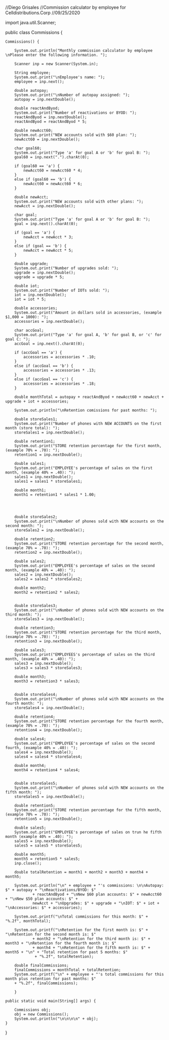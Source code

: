 //Diego Grisales
//Commission calculator by employee for Celldistributions.Corp
//09/25/2020

import java.util.Scanner;

public class Commissions {
	
	Commissions() {
		
		System.out.println("Monthly commission calculator by employee \nPlease enter the following information. ");
		
		Scanner inp = new Scanner(System.in);
		
		String employee;
		System.out.print("\nEmployee's name: ");
		employee = inp.next();
		
		double autopay;
		System.out.print("\nNumber of autopay assigned: ");
		autopay = inp.nextDouble();
		
		double reactAndByod;
		System.out.print("Number of reactivations or BYOD: ");
		reactAndByod = inp.nextDouble();
		reactAndByod = reactAndByod * 5;
		
		double newAcct60;
		System.out.print("NEW accounts sold with $60 plan: ");
		newAcct60 = inp.nextDouble();
		
		char goal60; 
		System.out.print("Type 'a' for goal A or 'b' for goal B: ");
		goal60 = inp.next(".").charAt(0);
		
		if (goal60 == 'a') {
			newAcct60 = newAcct60 * 4;
		}
		else if (goal60 == 'b') {
			newAcct60 = newAcct60 * 6;
		} 
		
		double newAcct;
		System.out.print("NEW accounts sold with other plans: ");
		newAcct = inp.nextDouble();
		
		char goal; 
		System.out.print("Type 'a' for goal A or 'b' for goal B: ");
		goal = inp.next().charAt(0);
		
		if (goal == 'a') {
			newAcct = newAcct * 3;
		}
		else if (goal == 'b') {
			newAcct = newAcct * 5;
		}
		
		double upgrade;
		System.out.print("Number of upgrades sold: ");
		upgrade = inp.nextDouble();
		upgrade = upgrade * 5;
		
		double iot;
		System.out.print("Number of IOTs sold: ");
		iot = inp.nextDouble();
		iot = iot * 5;
		
		double accessories;
		System.out.print("Amount in dollars sold in accessories, (example $1,000 = 1000): ");
		accessories = inp.nextDouble();
		
		char accGoal;
		System.out.print("Type 'a' for goal A, 'b' for goal B, or 'c' for goal C: ");
		accGoal = inp.next().charAt(0);
		
		if (accGoal == 'a') {
			accessories = accessories * .10;
		}
		else if (accGoal == 'b') {
			accessories = accessories * .13;
		}
		else if (accGoal == 'c') {
			accessories = accessories * .18;
		}
		
		double monthTotal = autopay + reactAndByod + newAcct60 + newAcct + upgrade + iot + accessories;
		
		System.out.println("\nRetention comissions for past months: ");
		
		double storeSales1;
		System.out.print("Number of phones with NEW ACCOUNTS on the first month (store total): ");
		storeSales1 = inp.nextDouble();
		
		double retention1;
		System.out.print("STORE retention percentage for the first month, (example 70% = .70): ");
		retention1 = inp.nextDouble();
		
		double sales1;
		System.out.print("EMPLOYEE's percentage of sales on the first month, (example 40% = .40): ");
		sales1 = inp.nextDouble();
		sales1 = sales1 * storeSales1;
		
		double month1; 
		month1 = retention1 * sales1 * 1.00;
		
		
		
		
		double storeSales2;
		System.out.print("\nNumber of phones sold with NEW accounts on the second month: ");
		storeSales2 = inp.nextDouble();
		
		double retention2;
		System.out.print("STORE retention percentage for the second month, (example 70% = .70): ");
		retention2 = inp.nextDouble();
		
		double sales2;
		System.out.print("EMPLOYEE's percentage of sales on the second month, (example 40% = .40): ");
		sales2 = inp.nextDouble();
		sales2 = sales2 * storeSales2;
		
		double month2; 
		month2 = retention2 * sales2;
		
		
		double storeSales3;
		System.out.print("\nNumber of phones sold with NEW accounts on the third month: ");
		storeSales3 = inp.nextDouble();
		
		double retention3;
		System.out.print("STORE retention percentage for the third month, (example 70% = .70): ");
		retention3 = inp.nextDouble();
		
		double sales3;
		System.out.print("EMPLOYEES's percentage of sales on the third month, (example 40% = .40): ");
		sales3 = inp.nextDouble();
		sales3 = sales3 * storeSales3;
		
		double month3; 
		month3 = retention3 * sales3;
		
		
		double storeSales4;
		System.out.print("\nNumber of phones sold with NEW accounts on the fourth month: ");
		storeSales4 = inp.nextDouble();
		
		double retention4;
		System.out.print("STORE retention percentage for the fourth month, (example 70% = .70): ");
		retention4 = inp.nextDouble();
		
		double sales4;
		System.out.print("EMPLOYEE's percentage of sales on the second fourth, (example 40% = .40): ");
		sales4 = inp.nextDouble();
		sales4 = sales4 * storeSales4;
		
		double month4; 
		month4 = retention4 * sales4;
		
		
		double storeSales5;
		System.out.print("\nNumber of phones sold with NEW accounts on the fifth month: ");
		storeSales5 = inp.nextDouble();
		
		double retention5;
		System.out.print("STORE retention percentage for the fifth month, (example 70% = .70): ");
		retention5 = inp.nextDouble();
		
		double sales5;
		System.out.print("EMPLOYEE's percentage of sales on trun he fifth month (example 40% = .40): ");
		sales5 = inp.nextDouble();
		sales5 = sales5 * storeSales5;
		
		double month5; 
		month5 = retention5 * sales5; 
		inp.close();
		
		double totalRetention = month1 + month2 + month3 + month4 + month5;
		
		System.out.println("\n" + employee + "'s commissions: \n\nAutopay: $" + autopay + "\nReactivations/BYOD: $" 
				+ reactAndByod + "\nNew $60 plan accounts: $" + newAcct60 + "\nNew $50 plan accounts: $" +
				newAcct + "\nUpgrades: $" + upgrade + "\nIOT: $" + iot + "\nAccessories: $" + accessories);
		
		System.out.printf("\nTotal commissions for this month: $" + "%.2f", monthTotal);
		
		System.out.printf("\nRetention for the first month is: $" + "\nRetention for the second month is: $" 
				+ month2 + "\nRetention for the third month is: $" + month3 + "\nRetention for the fourth month is: $" 
				+ month4 + "\nRetention for the fifth month is: $" + month5 + "\n" + "Total retention for past 5 months: $"
		 		 + "%.2f", totalRetention);  
		
		double finalCommissions;
		finalCommissions = monthTotal + totalRetention;
		System.out.printf("\n" + employee + "'s total commissions for this month plus retention for past months: $" 
		+ "%.2f", finalCommissions);
		
		}

	public static void main(String[] args) {
		
		Commissions obj;
		obj = new Commissions();
		System.out.println("\n\n\n\n" + obj);
	}
}
